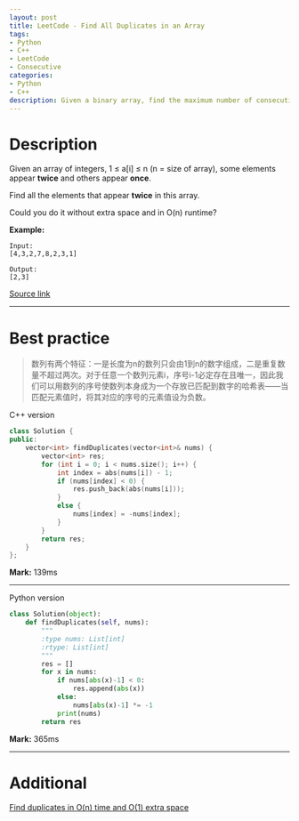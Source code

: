 ```yaml
---
layout: post
title: LeetCode - Find All Duplicates in an Array
tags:
- Python
- C++
- LeetCode
- Consecutive
categories:
- Python
- C++
description: Given a binary array, find the maximum number of consecutive 1s in this array.
---
```



# Description

Given an array of integers, 1 ≤ a[i] ≤ n (n = size of array), some elements appear **twice** and others appear **once**.

Find all the elements that appear **twice** in this array.

Could you do it without extra space and in O(n) runtime?

**Example:**

```
Input:
[4,3,2,7,8,2,3,1]

Output:
[2,3]
```

[Source link](https://leetcode.com/problems/find-all-duplicates-in-an-array/#/description)

__________

# Best practice

> 数列有两个特征：一是长度为n的数列只会由1到n的数字组成，二是重复数量不超过两次。对于任意一个数列元素i，序号i-1必定存在且唯一，因此我们可以用数列的序号使数列本身成为一个存放已匹配到数字的哈希表——当匹配元素值时，将其对应的序号的元素值设为负数。

C++ version

```c++
class Solution {
public:
	vector<int> findDuplicates(vector<int>& nums) {
		vector<int> res;
		for (int i = 0; i < nums.size(); i++) {
			int index = abs(nums[i]) - 1;
			if (nums[index] < 0) {
				res.push_back(abs(nums[i]));
			}
			else {
				nums[index] = -nums[index];
			}
		}
		return res;
	}
};
```

**Mark:** 139ms

****

Python version

```python
class Solution(object):
    def findDuplicates(self, nums):
        """
        :type nums: List[int]
        :rtype: List[int]
        """
        res = []
        for x in nums:
            if nums[abs(x)-1] < 0:
                res.append(abs(x))
            else:
                nums[abs(x)-1] *= -1
            print(nums)
        return res
```

**Mark:** 365ms

__________
# Additional

[Find duplicates in O(n) time and O(1) extra space](http://www.geeksforgeeks.org/find-duplicates-in-on-time-and-constant-extra-space/)
